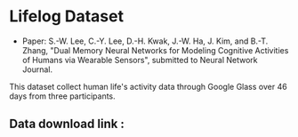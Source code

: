 # Lifelog Dataset
- Paper: S.-W. Lee, C.-Y. Lee, D.-H. Kwak, J.-W. Ha, J. Kim, and B.-T. Zhang, "Dual Memory Neural Networks for Modeling Cognitive Activities of Humans via Wearable Sensors", submitted to Neural Network Journal.

This dataset collect human life's activity data through Google Glass over 46 days from three participants.

## Data download link :
